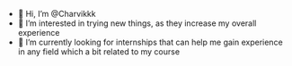 - 👋 Hi, I’m @Charvikkk
- 👀 I’m interested in trying new things, as they increase my overall experience
- 🌱 I’m currently looking for internships that can help me gain experience in any field which a bit related to my course


<!---
Charvikkk/Charvikkk is a ✨ special ✨ repository because its `README.md` (this file) appears on your GitHub profile.
You can click the Preview link to take a look at your changes.
--->

